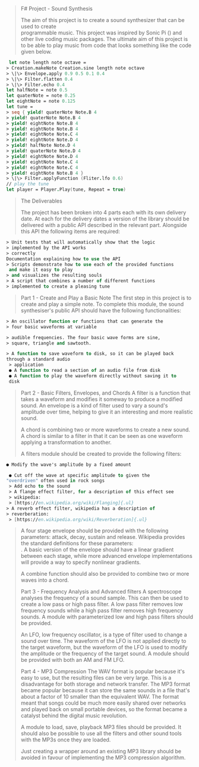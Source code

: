 > F# Project - Sound Synthesis
>
> The aim of this project is to create a sound synthesizer that can be
> used to create\
> programmable music. This project was inspired by Sonic Pi () and other
> live coding music packages. The ultimate aim of this project is to be
> able to play music from code that looks something like the code given
> below.

````fs
 let note length note octave =                        
> Creation.makeNote Creation.sine length note octave 
> \|\> Envelope.apply 0.9 0.5 0.1 0.4                
> \|\> Filter.flatten 0.4                            
> \|\> Filter.echo 0.4                               
let halfNote = note 0.5                              
let quaterNote = note 0.25                           
let eightNote = note 0.125                           
let tune =                                           
> seq { yield! quaterNote Note.B 4                   
> yield! quaterNote Note.B 4                   
> yield! eightNote Note.B 4                          
> yield! eightNote Note.B 4                          
> yield! eightNote Note.C 4                          
> yield! eightNote Note.D 4                          
> yield! halfNote Note.D 4                           
> yield! quaterNote Note.D 4                         
> yield! eightNote Note.D 4                          
> yield! eightNote Note.C 4                          
> yield! eightNote Note.C 4                          
> yield! eightNote Note.B 4 }                        
> \|\> Filter.applyFunction (Fliter.lfo 0.6)         
// play the tune                                     
let player = Player.Play(tune, Repeat = true)        
````


> The Deliverables
>
> The project has been broken into 4 parts each with its own delivery
> date. At each for the delivery dates a version of the library should
> be delivered with a public API described in the relevant part.
> Alongside this API the following items are required:
````fs
> Unit tests that will automatically show that the logic        
> implemented by the API works                                  
> correctly                                                     
Documentation explaining how to use the API                   
> Scripts demonstrate how to use each of the provided functions 
 and make it easy to play                                      
> and visualizes the resulting souls                            
> A script that combines a number of different functions        
> implemented to create a pleasing tune                                                          
````

> Part 1 - Create and Play a Basic Note
> The first step in this project is to create and play a simple note. To
> complete this module, the sound synthesiser's public API should have
> the following functionalities:
````fs
> An oscillator function or functions that can generate the     
> four basic waveforms at variable                              

> audible frequencies. The four basic wave forms are sine,      
> square, triangle and sawtooth.                               

> A function to save waveform to disk, so it can be played back 
through a standard audio                                      
 > application                                                   
 ● A function to read a section of an audio file from disk       
 ● A function to play the waveform directly without saving it to 
 disk                                                            
````
> Part 2 - Basic Filters, Envelopes, and Chords
> A filter is a function that takes a waveform and modifies it someway
> to produce a modified sound. An envelope is a kind of filter used to
> vary a sound's amplitude over time, helping to give it an interesting
> and more realistic sound.
>
> A chord is combining two or more waveforms to create a new sound. A
> chord is similar to a filter in that it can be seen as one waveform
> applying a transformation to another.
>
> A filters module should be created to provide the following filters:
````fs
● Modify the wave's amplitude by a fixed amount                 

 ● Cut off the wave at specific amplitude to given the           
"overdriven" often used in rock songs                           
 > Add echo to the sound                                         
 > A flange effect filter, for a description of this effect see  
 > wikipedia:                                                    
 > [https://en.wikipedia.org/wiki/Flanging]{.ul}                 
> A reverb effect filter, wikipedia has a description of        
> reverberation:                                                
 > [https://en.wikipedia.org/wiki/Reverberation]{.ul}            
````
> A four stage envelope should be provided with the following
> parameters: attack, decay, sustain and release. Wikipedia provides the
> standard definitions for these parameters:\
> . A basic version of the envelope should have a linear gradient
> between each stage, while more advanced envelope implementations will
> provide a way to specify nonlinear gradients.
>
> A combine function should also be provided to combine two or more
> waves into a chord.
>
> Part 3 - Frequency Analysis and Advanced filters
> A spectroscope analyses the frequency of a sound sample. This can then
> be used to create a low pass or high pass filter. A low pass filter
> removes low frequency sounds while a high pass filter removes high
> frequency sounds. A module with parameterized low and high pass
> filters should be provided.
>
> An LFO, low frequency oscillator, is a type of filter used to change a
> sound over time. The waveform of the LFO is not applied directly to
> the target waveform, but the waveform of the LFO is used to modify the
> amplitude or the frequency of the target sound. A module should be
> provided with both an AM and FM LFO.
>
> Part 4 - MP3 Compression
> The WAV format is popular because it's easy to use, but the resulting
> files can be very large. This is a disadvantage for both storage and
> network transfer. The MP3 format became popular because it can store
> the same sounds in a file that's about a factor of 10 smaller than the
> equivalent WAV. The format meant that songs could be much more easily
> shared over networks and played back on small portable devices, so the
> format became a catalyst behind the digital music revolution.
>
> A module to load, save, playback MP3 files should be provided. It
> should also be possible to use all the filters and other sound tools
> with the MP3s once they are loaded.
>
> Just creating a wrapper around an existing MP3 library should be
> avoided in favour of implementing the MP3 compression algorithm.
